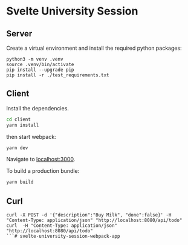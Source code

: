 # Svelte University Session

## Server
Create a virtual environment and install the required python packages:
```
python3 -m venv .venv
source .venv/bin/activate
pip install --upgrade pip
pip install -r ./test_requirements.txt
```

## Client
Install the dependencies.

```bash
cd client
yarn install
```
then start webpack:
```bash
yarn dev
```
Navigate to [localhost:3000](http://localhost:3000).

To build a production bundle:
```bash
yarn build
```

## Curl
```
curl -X POST -d '{"description":"Buy Milk", "done":false}' -H "Content-Type: application/json" "http://localhost:8080/api/todo"
curl  -H "Content-Type: application/json" "http://localhost:8080/api/todo"
```# svelte-university-session-webpack-app
